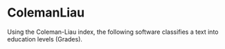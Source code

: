 # ColemanLiau
Using the Coleman-Liau index, the following software classifies a text into education levels (Grades).
